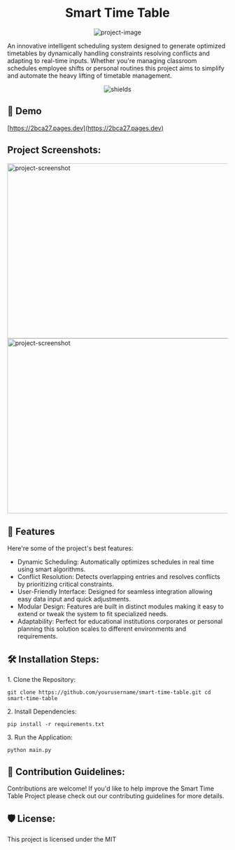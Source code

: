 <h1 align="center" id="title">Smart Time Table</h1>

<p align="center"><img src="https://socialify.git.ci/D-Majumder/Smart-Time-Table/image?language=1&amp;owner=1&amp;name=1&amp;stargazers=1&amp;theme=Light" alt="project-image"></p>

<p id="description">An innovative intelligent scheduling system designed to generate optimized timetables by dynamically handling constraints resolving conflicts and adapting to real-time inputs. Whether you're managing classroom schedules employee shifts or personal routines this project aims to simplify and automate the heavy lifting of timetable management.</p>

<p align="center"><img src="https://img.shields.io/badge/Smart-Time_Table-Red" alt="shields"></p>

<h2>🚀 Demo</h2>

[https://2bca27.pages.dev](https://2bca27.pages.dev)

<h2>Project Screenshots:</h2>

<img src="https://drive.google.com/file/d/1x4m2u8xqF0N1uvHTfTjNdWGbF39SjKXl" alt="project-screenshot" width="1000https://drive.google" height="400/">

<img src="https://drive.google.com/file/d/1b7MiMWIwkvZFplGVFuNEb6jPetwsi2ck/view?usp=drive_link" alt="project-screenshot" width="1000" height="400/">

  
  
<h2>🧐 Features</h2>

Here're some of the project's best features:

*   Dynamic Scheduling: Automatically optimizes schedules in real time using smart algorithms.
*   Conflict Resolution: Detects overlapping entries and resolves conflicts by prioritizing critical constraints.
*   User-Friendly Interface: Designed for seamless integration allowing easy data input and quick adjustments.
*   Modular Design: Features are built in distinct modules making it easy to extend or tweak the system to fit specialized needs.
*   Adaptability: Perfect for educational institutions corporates or personal planning this solution scales to different environments and requirements.

<h2>🛠️ Installation Steps:</h2>

<p>1. Clone the Repository:</p>

```
git clone https://github.com/yourusername/smart-time-table.git cd smart-time-table
```

<p>2. Install Dependencies:</p>

```
pip install -r requirements.txt
```

<p>3. Run the Application:</p>

```
python main.py
```

<h2>🍰 Contribution Guidelines:</h2>

Contributions are welcome! If you'd like to help improve the Smart Time Table Project please check out our contributing guidelines for more details.

<h2>🛡️ License:</h2>

This project is licensed under the MIT
